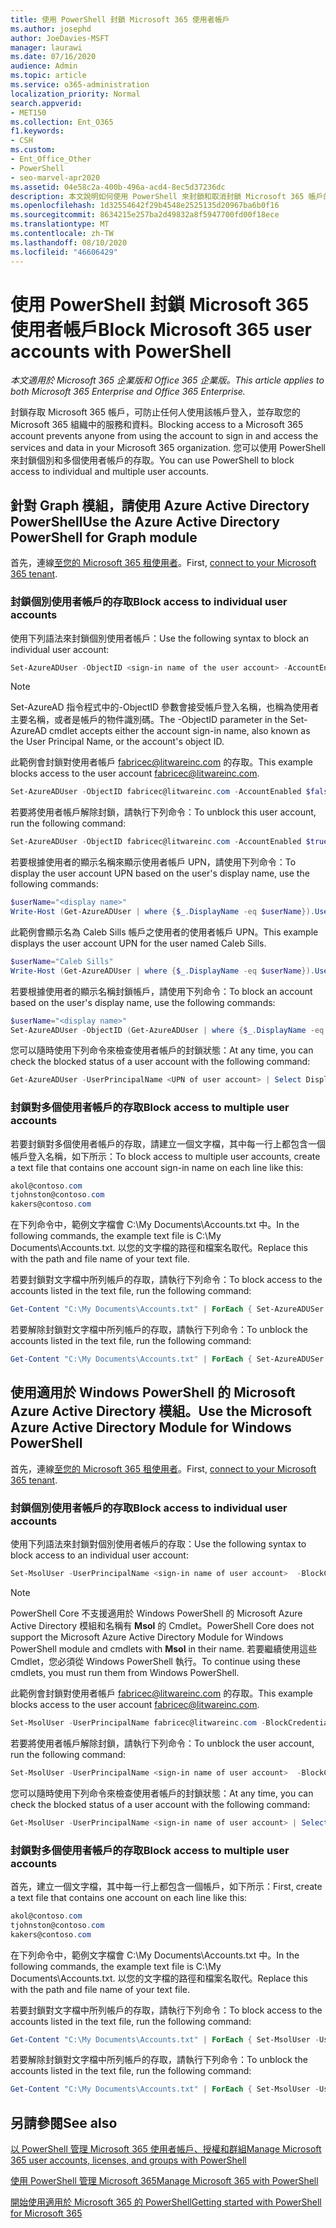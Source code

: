 ```yaml
---
title: 使用 PowerShell 封鎖 Microsoft 365 使用者帳戶
ms.author: josephd
author: JoeDavies-MSFT
manager: laurawi
ms.date: 07/16/2020
audience: Admin
ms.topic: article
ms.service: o365-administration
localization_priority: Normal
search.appverid:
- MET150
ms.collection: Ent_O365
f1.keywords:
- CSH
ms.custom:
- Ent_Office_Other
- PowerShell
- seo-marvel-apr2020
ms.assetid: 04e58c2a-400b-496a-acd4-8ec5d37236dc
description: 本文說明如何使用 PowerShell 來封鎖和取消封鎖 Microsoft 365 帳戶的存取。
ms.openlocfilehash: 1d32554642f29b4548e2525135d20967ba6b0f16
ms.sourcegitcommit: 8634215e257ba2d49832a8f5947700fd00f18ece
ms.translationtype: MT
ms.contentlocale: zh-TW
ms.lasthandoff: 08/10/2020
ms.locfileid: "46606429"
---
```

# <a name="block-microsoft-365-user-accounts-with-powershell"></a><span data-ttu-id="45512-103">使用 PowerShell 封鎖 Microsoft 365 使用者帳戶</span><span class="sxs-lookup"><span data-stu-id="45512-103">Block Microsoft 365 user accounts with PowerShell</span></span>

<span data-ttu-id="45512-104">*本文適用於 Microsoft 365 企業版和 Office 365 企業版。*</span><span class="sxs-lookup"><span data-stu-id="45512-104">*This article applies to both Microsoft 365 Enterprise and Office 365 Enterprise.*</span></span>

<span data-ttu-id="45512-105">封鎖存取 Microsoft 365 帳戶，可防止任何人使用該帳戶登入，並存取您的 Microsoft 365 組織中的服務和資料。</span><span class="sxs-lookup"><span data-stu-id="45512-105">Blocking access to a Microsoft 365 account prevents anyone from using the account to sign in and access the services and data in your Microsoft 365 organization.</span></span> <span data-ttu-id="45512-106">您可以使用 PowerShell 來封鎖個別和多個使用者帳戶的存取。</span><span class="sxs-lookup"><span data-stu-id="45512-106">You can use PowerShell to block access to individual and multiple user accounts.</span></span>

## <a name="use-the-azure-active-directory-powershell-for-graph-module"></a><span data-ttu-id="45512-107">針對 Graph 模組，請使用 Azure Active Directory PowerShell</span><span class="sxs-lookup"><span data-stu-id="45512-107">Use the Azure Active Directory PowerShell for Graph module</span></span>

<span data-ttu-id="45512-108">首先，連線[至您的 Microsoft 365 租使用者](connect-to-office-365-powershell.md#connect-with-the-azure-active-directory-powershell-for-graph-module)。</span><span class="sxs-lookup"><span data-stu-id="45512-108">First, [connect to your Microsoft 365 tenant](connect-to-office-365-powershell.md#connect-with-the-azure-active-directory-powershell-for-graph-module).</span></span>
 
### <a name="block-access-to-individual-user-accounts"></a><span data-ttu-id="45512-109">封鎖個別使用者帳戶的存取</span><span class="sxs-lookup"><span data-stu-id="45512-109">Block access to individual user accounts</span></span>

<span data-ttu-id="45512-110">使用下列語法來封鎖個別使用者帳戶：</span><span class="sxs-lookup"><span data-stu-id="45512-110">Use the following syntax to block an individual user account:</span></span>
  
```powershell
Set-AzureADUser -ObjectID <sign-in name of the user account> -AccountEnabled $false
```

> [!NOTE]
> <span data-ttu-id="45512-111">Set-AzureAD 指令程式中的-ObjectID 參數會接受帳戶登入名稱，也稱為使用者主要名稱，或者是帳戶的物件識別碼。</span><span class="sxs-lookup"><span data-stu-id="45512-111">The -ObjectID parameter in the Set-AzureAD cmdlet accepts either the account sign-in name, also known as the User Principal Name, or the account's object ID.</span></span> 
  
<span data-ttu-id="45512-112">此範例會封鎖對使用者帳戶 fabricec@litwareinc.com 的存取。</span><span class="sxs-lookup"><span data-stu-id="45512-112">This example blocks access to the user account fabricec@litwareinc.com.</span></span>
  
```powershell
Set-AzureADUser -ObjectID fabricec@litwareinc.com -AccountEnabled $false
```

<span data-ttu-id="45512-113">若要將使用者帳戶解除封鎖，請執行下列命令：</span><span class="sxs-lookup"><span data-stu-id="45512-113">To unblock this user account, run the following command:</span></span>
  
```powershell
Set-AzureADUser -ObjectID fabricec@litwareinc.com -AccountEnabled $true
```

<span data-ttu-id="45512-114">若要根據使用者的顯示名稱來顯示使用者帳戶 UPN，請使用下列命令：</span><span class="sxs-lookup"><span data-stu-id="45512-114">To display the user account UPN based on the user's display name, use the following commands:</span></span>
  
```powershell
$userName="<display name>"
Write-Host (Get-AzureADUser | where {$_.DisplayName -eq $userName}).UserPrincipalName

```

<span data-ttu-id="45512-115">此範例會顯示名為 Caleb Sills 帳戶之使用者的使用者帳戶 UPN。</span><span class="sxs-lookup"><span data-stu-id="45512-115">This example displays the user account UPN for the user named Caleb Sills.</span></span>
  
```powershell
$userName="Caleb Sills"
Write-Host (Get-AzureADUser | where {$_.DisplayName -eq $userName}).UserPrincipalName
```

<span data-ttu-id="45512-116">若要根據使用者的顯示名稱封鎖帳戶，請使用下列命令：</span><span class="sxs-lookup"><span data-stu-id="45512-116">To block an account based on the user's display name, use the following commands:</span></span>
  
```powershell
$userName="<display name>"
Set-AzureADUser -ObjectID (Get-AzureADUser | where {$_.DisplayName -eq $userName}).UserPrincipalName -AccountEnabled $false

```

<span data-ttu-id="45512-117">您可以隨時使用下列命令來檢查使用者帳戶的封鎖狀態：</span><span class="sxs-lookup"><span data-stu-id="45512-117">At any time, you can check the blocked status of a user account with the following command:</span></span>
  
```powershell
Get-AzureADUser -UserPrincipalName <UPN of user account> | Select DisplayName,AccountEnabled
```

### <a name="block-access-to-multiple-user-accounts"></a><span data-ttu-id="45512-118">封鎖對多個使用者帳戶的存取</span><span class="sxs-lookup"><span data-stu-id="45512-118">Block access to multiple user accounts</span></span>

<span data-ttu-id="45512-119">若要封鎖對多個使用者帳戶的存取，請建立一個文字檔，其中每一行上都包含一個帳戶登入名稱，如下所示：</span><span class="sxs-lookup"><span data-stu-id="45512-119">To block access to multiple user accounts, create a text file that contains one account sign-in name on each line like this:</span></span>
    
  ```powershell
akol@contoso.com
tjohnston@contoso.com
kakers@contoso.com
  ```

<span data-ttu-id="45512-120">在下列命令中，範例文字檔會 C:\My Documents\Accounts.txt 中。</span><span class="sxs-lookup"><span data-stu-id="45512-120">In the following commands, the example text file is C:\My Documents\Accounts.txt.</span></span> <span data-ttu-id="45512-121">以您的文字檔的路徑和檔案名取代。</span><span class="sxs-lookup"><span data-stu-id="45512-121">Replace this with the path and file name of your text file.</span></span>
  
<span data-ttu-id="45512-122">若要封鎖對文字檔中所列帳戶的存取，請執行下列命令：</span><span class="sxs-lookup"><span data-stu-id="45512-122">To block access to the accounts listed in the text file, run the following command:</span></span>
    
```powershell
Get-Content "C:\My Documents\Accounts.txt" | ForEach { Set-AzureADUSer -ObjectID $_ -AccountEnabled $false }
```

<span data-ttu-id="45512-123">若要解除封鎖對文字檔中所列帳戶的存取，請執行下列命令：</span><span class="sxs-lookup"><span data-stu-id="45512-123">To unblock the accounts listed in the text file, run the following command:</span></span>
    
```powershell
Get-Content "C:\My Documents\Accounts.txt" | ForEach { Set-AzureADUSer -ObjectID $_ -AccountEnabled $true }
```

## <a name="use-the-microsoft-azure-active-directory-module-for-windows-powershell"></a><span data-ttu-id="45512-124">使用適用於 Windows PowerShell 的 Microsoft Azure Active Directory 模組。</span><span class="sxs-lookup"><span data-stu-id="45512-124">Use the Microsoft Azure Active Directory Module for Windows PowerShell</span></span>

<span data-ttu-id="45512-125">首先，連線[至您的 Microsoft 365 租使用者](connect-to-office-365-powershell.md#connect-with-the-microsoft-azure-active-directory-module-for-windows-powershell)。</span><span class="sxs-lookup"><span data-stu-id="45512-125">First, [connect to your Microsoft 365 tenant](connect-to-office-365-powershell.md#connect-with-the-microsoft-azure-active-directory-module-for-windows-powershell).</span></span>
    
### <a name="block-access-to-individual-user-accounts"></a><span data-ttu-id="45512-126">封鎖個別使用者帳戶的存取</span><span class="sxs-lookup"><span data-stu-id="45512-126">Block access to individual user accounts</span></span>

<span data-ttu-id="45512-127">使用下列語法來封鎖對個別使用者帳戶的存取：</span><span class="sxs-lookup"><span data-stu-id="45512-127">Use the following syntax to block access to an individual user account:</span></span>
  
```powershell
Set-MsolUser -UserPrincipalName <sign-in name of user account>  -BlockCredential $true
```

>[!Note]
><span data-ttu-id="45512-128">PowerShell Core 不支援適用於 Windows PowerShell 的 Microsoft Azure Active Directory 模組和名稱有 **Msol** 的 Cmdlet。</span><span class="sxs-lookup"><span data-stu-id="45512-128">PowerShell Core does not support the Microsoft Azure Active Directory Module for Windows PowerShell module and cmdlets with **Msol** in their name.</span></span> <span data-ttu-id="45512-129">若要繼續使用這些 Cmdlet，您必須從 Windows PowerShell 執行。</span><span class="sxs-lookup"><span data-stu-id="45512-129">To continue using these cmdlets, you must run them from Windows PowerShell.</span></span>
>

<span data-ttu-id="45512-130">此範例會封鎖對使用者帳戶 fabricec@litwareinc.com 的存取。</span><span class="sxs-lookup"><span data-stu-id="45512-130">This example blocks access to the user account fabricec@litwareinc.com.</span></span>
  
```powershell
Set-MsolUser -UserPrincipalName fabricec@litwareinc.com -BlockCredential $true
```

<span data-ttu-id="45512-131">若要將使用者帳戶解除封鎖，請執行下列命令：</span><span class="sxs-lookup"><span data-stu-id="45512-131">To unblock the user account, run the following command:</span></span>
  
```powershell
Set-MsolUser -UserPrincipalName <sign-in name of user account>  -BlockCredential $false
```

<span data-ttu-id="45512-132">您可以隨時使用下列命令來檢查使用者帳戶的封鎖狀態：</span><span class="sxs-lookup"><span data-stu-id="45512-132">At any time, you can check the blocked status of a user account with the following command:</span></span>
  
```powershell
Get-MsolUser -UserPrincipalName <sign-in name of user account> | Select DisplayName,BlockCredential
```

### <a name="block-access-to-multiple-user-accounts"></a><span data-ttu-id="45512-133">封鎖對多個使用者帳戶的存取</span><span class="sxs-lookup"><span data-stu-id="45512-133">Block access to multiple user accounts</span></span>

<span data-ttu-id="45512-134">首先，建立一個文字檔，其中每一行上都包含一個帳戶，如下所示：</span><span class="sxs-lookup"><span data-stu-id="45512-134">First, create a text file that contains one account on each line like this:</span></span>
    
```powershell
akol@contoso.com
tjohnston@contoso.com
kakers@contoso.com
```

<span data-ttu-id="45512-135">在下列命令中，範例文字檔會 C:\My Documents\Accounts.txt 中。</span><span class="sxs-lookup"><span data-stu-id="45512-135">In the following commands, the example text file is C:\My Documents\Accounts.txt.</span></span> <span data-ttu-id="45512-136">以您的文字檔的路徑和檔案名取代。</span><span class="sxs-lookup"><span data-stu-id="45512-136">Replace this with the path and file name of your text file.</span></span>
    
<span data-ttu-id="45512-137">若要封鎖對文字檔中所列帳戶的存取，請執行下列命令：</span><span class="sxs-lookup"><span data-stu-id="45512-137">To block access to the accounts listed in the text file, run the following command:</span></span>
    
  ```powershell
  Get-Content "C:\My Documents\Accounts.txt" | ForEach { Set-MsolUser -UserPrincipalName $_ -BlockCredential $true }
  ```
<span data-ttu-id="45512-138">若要解除封鎖對文字檔中所列帳戶的存取，請執行下列命令：</span><span class="sxs-lookup"><span data-stu-id="45512-138">To unblock the accounts listed in the text file, run the following command:</span></span>
    
  ```powershell
  Get-Content "C:\My Documents\Accounts.txt" | ForEach { Set-MsolUser -UserPrincipalName $_ -BlockCredential $false }
  ```

## <a name="see-also"></a><span data-ttu-id="45512-139">另請參閱</span><span class="sxs-lookup"><span data-stu-id="45512-139">See also</span></span>

[<span data-ttu-id="45512-140">以 PowerShell 管理 Microsoft 365 使用者帳戶、授權和群組</span><span class="sxs-lookup"><span data-stu-id="45512-140">Manage Microsoft 365 user accounts, licenses, and groups with PowerShell</span></span>](manage-user-accounts-and-licenses-with-office-365-powershell.md)
  
[<span data-ttu-id="45512-141">使用 PowerShell 管理 Microsoft 365</span><span class="sxs-lookup"><span data-stu-id="45512-141">Manage Microsoft 365 with PowerShell</span></span>](manage-office-365-with-office-365-powershell.md)
  
[<span data-ttu-id="45512-142">開始使用適用於 Microsoft 365 的 PowerShell</span><span class="sxs-lookup"><span data-stu-id="45512-142">Getting started with PowerShell for Microsoft 365</span></span>](getting-started-with-office-365-powershell.md)
